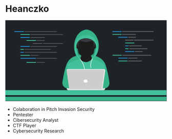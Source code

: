 # Heanczko

![Image text](https://raw.githubusercontent.com/heanczko311299/heanczko311299/main/img/fondo.png)

- Colaboration in Pitch Invasion Security
- Pentester
- Cibersecurity Analyst
- CTF Player
- Cybersecurity Research
